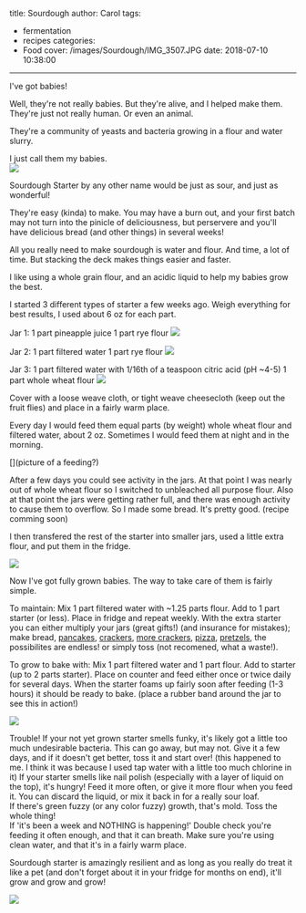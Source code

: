 title: Sourdough
author: Carol
tags:
  - fermentation
  - recipes
categories:
  - Food
cover: /images/Sourdough/IMG_3507.JPG
date: 2018-07-10 10:38:00
---
I've got babies!

Well, they're not really babies.  But they're alive, and I helped make them.  They're just not really human.  Or even an animal.

They're a community of yeasts and bacteria growing in a flour and water slurry.  

I just call them my babies.  
![](/images/Sourdough/IMG_3506.JPG)

Sourdough Starter by any other name would be just as sour, and just as wonderful!

They're easy (kinda) to make.  You may have a burn out, and your first batch may not turn into the pinicle of deliciousness, but perservere and you'll have delicious bread (and other things) in several weeks!

All you really need to make sourdough is water and flour.  And time, a lot of time.  But stacking the deck makes things easier and faster.  

I like using a whole grain flour, and an acidic liquid to help my babies grow the best.

I started 3 different types of starter a few weeks ago.  Weigh everything for best results, I used about 6 oz for each part.  

Jar 1:
	1 part pineapple juice
    1 part rye flour
    ![](/images/Sourdough/IMG_3486.JPG)
  
Jar 2:
	1 part filtered water
    1 part rye flour
    ![](/images/Sourdough/IMG_3491.JPG)
    
Jar 3:
	1 part filtered water with 1/16th of a teaspoon citric acid (pH ~4-5)
    1 part whole wheat flour
    ![](/images/Sourdough/IMG_3498.JPG) 


 
Cover with a loose weave cloth, or tight weave cheesecloth (keep out the fruit flies) and place in a fairly warm place.    

Every day I would feed them equal parts (by weight) whole wheat flour and filtered water, about 2 oz.  Sometimes I would feed them at night and in the morning. 

[](picture of a feeding?)

After a few days you could see activity in the jars.  At that point I was nearly out of whole wheat flour so I switched to unbleached all purpose flour.  Also at that point the jars were getting rather full, and there was enough activity to cause them to overflow. So I made some bread.  It's pretty good.  (recipe comming soon)

I then transfered the rest of the starter into smaller jars, used a little extra flour, and put them in the fridge.  

![](/images/Sourdough/IMG_3505.JPG)

Now I've got fully grown babies.  The way to take care of them is fairly simple.  

To maintain: 
	Mix 1 part filtered water with ~1.25 parts flour.  Add to 1 part starter (or less).  Place in fridge and repeat weekly.  With the extra starter you can either multiply your jars (great gifts!) (and insurance for mistakes); make bread, [pancakes], [crackers], [more crackers], [pizza], [pretzels], the possibilites are endless! or simply toss (not recomened, what a waste!).  
    
To grow to bake with:
	Mix 1 part filtered water and 1 part flour.  Add to starter (up to 2 parts starter).  Place on counter and feed either once or twice daily for several days.  When the starter foams up fairly soon after feeding (1-3 hours) it should be ready to bake. (place a rubber band around the jar to see this in action!)  
  
  ![](/images/Sourdough/IMG_3508.JPG)

Trouble!
	If your not yet grown starter smells funky, it's likely got a little too much undesirable bacteria.  This can go away, but may not.  Give it a few days, and if it doesn't get better, toss it and start over!  (this happened to me.  I think it was because I used tap water with a little too much chlorine in it)
    If your starter smells like nail polish (especially with a layer of liquid on the top), it's hungry!  Feed it more often, or give it more flour when you feed it.  You can discard the liquid, or mix it back in for a really sour loaf.  
    If there's green fuzzy (or any color fuzzy) growth, that's mold.  Toss the whole thing!  
    If 'it's been a week and NOTHING is happening!'  Double check you're feeding it often enough, and that it can breath.  Make sure you're using clean water, and that it's in a fairly warm place.  
    
Sourdough starter is amazingly resilient and as long as you really do treat it like a pet (and don't forget about it in your fridge for months on end), it'll grow and grow and grow!  

![](/images/Sourdough/IMG_3523.JPG)




[crepes]: https://www.culturesforhealth.com/learn/recipe/sourdough-recipes/sourdough-crepes
[crackers]: https://www.kingarthurflour.com/recipes/sourdough-crackers-recipe
[more crackers]: https://www.culturesforhealth.com/learn/recipe/sourdough-recipes/seeded-rye-sourdough-cracker
[pretzels]: https://www.kingarthurflour.com/recipes/sourdough-pretzels-recipe
[pancakes]: https://www.youtube.com/watch?v=vVx2oFFptG0&t=
[pizza]: https://www.culturesforhealth.com/learn/recipe/sourdough-recipes/sourdough-pizza-crust/
